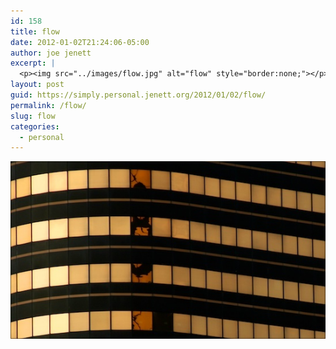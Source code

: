 ```yaml
---
id: 158
title: flow
date: 2012-01-02T21:24:06-05:00
author: joe jenett
excerpt: |
  <p><img src="../images/flow.jpg" alt="flow" style="border:none;"></p>
layout: post
guid: https://simply.personal.jenett.org/2012/01/02/flow/
permalink: /flow/
slug: flow
categories:
  - personal
---
```

<img src="../images/flow.jpg" alt="flow" style="border:none;">